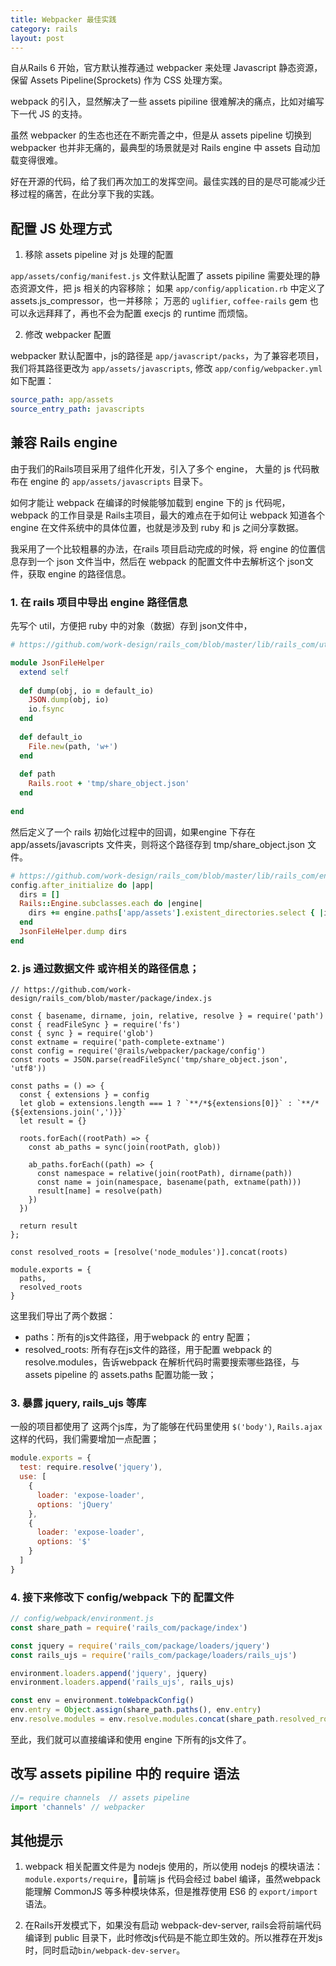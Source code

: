 ```yaml
---
title: Webpacker 最佳实践
category: rails
layout: post
---
```


自从Rails 6 开始，官方默认推荐通过 webpacker 来处理 Javascript 静态资源，保留 Assets Pipeline(Sprockets) 作为 CSS 处理方案。

webpack 的引入，显然解决了一些 assets pipiline 很难解决的痛点，比如对编写下一代 JS 的支持。

虽然 webpacker 的生态也还在不断完善之中，但是从 assets pipeline 切换到 webpacker 也并非无痛的，最典型的场景就是对 Rails engine 中 assets 自动加载变得很难。

好在开源的代码，给了我们再次加工的发挥空间。最佳实践的目的是尽可能减少迁移过程的痛苦，在此分享下我的实践。

## 配置 JS 处理方式

1. 移除 assets pipeline 对 js 处理的配置

`app/assets/config/manifest.js` 文件默认配置了 assets pipiline 需要处理的静态资源文件，把 js 相关的内容移除；
如果 `app/config/application.rb` 中定义了 assets.js_compressor，也一并移除；
万恶的 `uglifier`, `coffee-rails` gem 也可以永远拜拜了，再也不会为配置 execjs 的 runtime 而烦恼。

2. 修改 webpacker 配置

webpacker 默认配置中，js的路径是 `app/javascript/packs`，为了兼容老项目，我们将其路径更改为 `app/assets/javascripts`, 修改 `app/config/webpacker.yml` 如下配置：
```yaml
source_path: app/assets
source_entry_path: javascripts
```

## 兼容 Rails engine 

由于我们的Rails项目采用了组件化开发，引入了多个 engine， 大量的 js 代码散布在 engine 的 `app/assets/javascripts` 目录下。 

如何才能让 webpack 在编译的时候能够加载到 engine 下的 js 代码呢，webpack 的工作目录是 Rails主项目，最大的难点在于如何让 webpack 知道各个engine 在文件系统中的具体位置，也就是涉及到 ruby 和 js 之间分享数据。

我采用了一个比较粗暴的办法，在rails 项目启动完成的时候，将 engine 的位置信息存到一个 json 文件当中，然后在 webpack 的配置文件中去解析这个 json文件，获取 engine 的路径信息。

### 1. 在 rails 项目中导出 engine 路径信息

先写个 util，方便把 ruby 中的对象（数据）存到 json文件中，

```ruby
# https://github.com/work-design/rails_com/blob/master/lib/rails_com/utils/json_file_helper.rb

module JsonFileHelper
  extend self
  
  def dump(obj, io = default_io)
    JSON.dump(obj, io)
    io.fsync
  end
  
  def default_io
    File.new(path, 'w+')
  end
  
  def path
    Rails.root + 'tmp/share_object.json'
  end
  
end
```
然后定义了一个 rails 初始化过程中的回调，如果engine 下存在 app/assets/javascripts 文件夹，则将这个路径存到 tmp/share_object.json 文件。

```ruby
# https://github.com/work-design/rails_com/blob/master/lib/rails_com/engine.rb#L30
config.after_initialize do |app|
  dirs = []
  Rails::Engine.subclasses.each do |engine|
    dirs += engine.paths['app/assets'].existent_directories.select { |i| i.end_with?('javascripts') }
  end
  JsonFileHelper.dump dirs
end
```

### 2. js 通过数据文件 或许相关的路径信息；

```javsscript
// https://github.com/work-design/rails_com/blob/master/package/index.js

const { basename, dirname, join, relative, resolve } = require('path')
const { readFileSync } = require('fs')
const { sync } = require('glob')
const extname = require('path-complete-extname')
const config = require('@rails/webpacker/package/config')
const roots = JSON.parse(readFileSync('tmp/share_object.json', 'utf8'))

const paths = () => {
  const { extensions } = config
  let glob = extensions.length === 1 ? `**/*${extensions[0]}` : `**/*{${extensions.join(',')}}`
  let result = {}

  roots.forEach((rootPath) => {
    const ab_paths = sync(join(rootPath, glob))

    ab_paths.forEach((path) => {
      const namespace = relative(join(rootPath), dirname(path))
      const name = join(namespace, basename(path, extname(path)))
      result[name] = resolve(path)
    })
  })

  return result
};

const resolved_roots = [resolve('node_modules')].concat(roots)

module.exports = {
  paths,
  resolved_roots
}
```

这里我们导出了两个数据：

* paths：所有的js文件路径，用于webpack 的 entry 配置；
* resolved_roots: 所有存在js文件的路径，用于配置 webpack 的 resolve.modules，告诉webpack 在解析代码时需要搜索哪些路径，与 assets pipeline 的 assets.paths 配置功能一致；

### 3. 暴露 jquery, rails_ujs 等库

一般的项目都使用了 这两个js库，为了能够在代码里使用 `$('body')`, `Rails.ajax` 这样的代码，我们需要增加一点配置；

```javascript
module.exports = {
  test: require.resolve('jquery'),
  use: [
    {
      loader: 'expose-loader',
      options: 'jQuery'
    },
    {
      loader: 'expose-loader',
      options: '$'
    }
  ]
}
```

### 4. 接下来修改下 config/webpack 下的 配置文件

```js
// config/webpack/environment.js
const share_path = require('rails_com/package/index')

const jquery = require('rails_com/package/loaders/jquery')
const rails_ujs = require('rails_com/package/loaders/rails_ujs')

environment.loaders.append('jquery', jquery)
environment.loaders.append('rails_ujs', rails_ujs)

const env = environment.toWebpackConfig()
env.entry = Object.assign(share_path.paths(), env.entry)
env.resolve.modules = env.resolve.modules.concat(share_path.resolved_roots)
```

至此，我们就可以直接编译和使用 engine 下所有的js文件了。

## 改写 assets pipiline 中的 require 语法

```javascript
//= require channels  // assets pipeline
import 'channels' // webpacker 
```

## 其他提示

1. webpack 相关配置文件是为 nodejs 使用的，所以使用 nodejs 的模块语法：`module.exports/require`，前端 js 代码会经过 babel 编译，虽然webpack能理解 CommonJS 等多种模块体系，但是推荐使用 ES6 的 `export/import` 语法。

2. 在Rails开发模式下，如果没有启动 webpack-dev-server, rails会将前端代码编译到 public 目录下，此时修改js代码是不能立即生效的。所以推荐在开发js时，同时启动`bin/webpack-dev-server`。